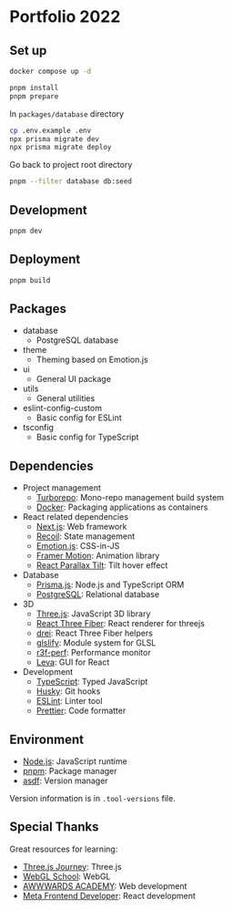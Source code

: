 # Portfolio 2022

## Set up

```sh
docker compose up -d

pnpm install
pnpm prepare
```

In `packages/database` directory

```sh
cp .env.example .env
npx prisma migrate dev
npx prisma migrate deploy
```

Go back to project root directory

```sh
pnpm --filter database db:seed
```

## Development

```sh
pnpm dev
```

## Deployment

```sh
pnpm build
```

## Packages

- database
  - PostgreSQL database
- theme
  - Theming based on Emotion.js
- ui
  - General UI package
- utils
  - General utilities
- eslint-config-custom
  - Basic config for ESLint
- tsconfig
  - Basic config for TypeScript

## Dependencies

- Project management
  - [Turborepo](https://turbo.build/repo): Mono-repo management build system
  - [Docker](https://docker.com): Packaging applications as containers
- React related dependencies
  - [Next.js](https://nextjs.org/): Web framework
  - [Recoil](https://recoiljs.org/): State management
  - [Emotion.js](https://emotion.sh/): CSS-in-JS
  - [Framer Motion](https://www.framer.com/motion/): Animation library
  - [React Parallax Tilt](https://github.com/mkosir/react-parallax-tilt): Tilt hover effect
- Database
  - [Prisma.js](https://www.prisma.io/): Node.js and TypeScript ORM
  - [PostgreSQL](https://www.postgresql.org/): Relational database
- 3D
  - [Three.js](https://threejs.org/): JavaScript 3D library
  - [React Three Fiber](https://github.com/pmndrs/react-three-fiber): React renderer for threejs
  - [drei](https://github.com/pmndrs/drei): React Three Fiber helpers
  - [glslify](https://github.com/glslify/glslify): Module system for GLSL
  - [r3f-perf](https://github.com/utsuboco/r3f-perf): Performance monitor
  - [Leva](https://github.com/pmndrs/leva): GUI for React
- Development
  - [TypeScript](https://www.typescriptlang.org/): Typed JavaScript
  - [Husky](https://github.com/typicode/husky): Git hooks
  - [ESLint](https://eslint.org/): Linter tool
  - [Prettier](https://prettier.io/): Code formatter

## Environment

- [Node.js](https://nodejs.org/en/): JavaScript runtime
- [pnpm](https://pnpm.io/): Package manager
- [asdf](https://github.com/asdf-vm/asdf): Version manager

Version information is in `.tool-versions` file.

## Special Thanks

Great resources for learning:

- [Three.js Journey](https://threejs-journey.com/): Three.js
- [WebGL School](https://webgl.souhonzan.org/?category=tagged&v=school): WebGL
- [AWWWARDS ACADEMY](https://www.awwwards.com/academy/): Web development
- [Meta Frontend Developer](https://www.coursera.org/professional-certificates/meta-front-end-developer): React development
